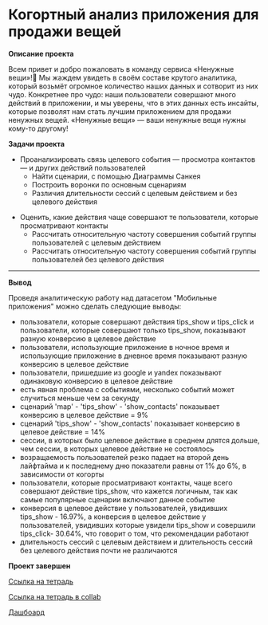 # Когортный анализ приложения для продажи вещей

<b>Описание проекта</b>

Всем привет и добро пожаловать в команду сервиса «Ненужные вещи»!🚀 Мы жаждем увидеть в своём составе крутого аналитика, который возьмёт огромное количество наших данных и сотворит из них чудо. Конкретнее про чудо: наши пользователи совершают много действий в приложении, и мы уверены, что в этих данных есть инсайты, которые позволят нам стать лучшим приложением для продажи ненужных вещей. «Ненужные вещи» — ваши ненужные вещи нужны кому-то другому!


<b>Задачи проекта</b>

<ul><li>Проанализировать связь целевого события — просмотра контактов — и других действий пользователей<ul><li>Найти сценарии, с помощью Диаграммы Санкея</li><li>Построить воронки по основным сценариям</li><li>Различия длительности сессий с целевым действием и без целевого действия</li></ul></li></ul><ul><li>Оценить, какие действия чаще совершают те пользователи, которые просматривают контакты<ul><li>Рассчитать относительную частоту совершения событий группы пользователей с целевым действием</li><li>Рассчитать относительную частоту совершения событий группы пользователей без целевого действия</li></ul></ul>

---
<b>Вывод</b>

Проведя аналитическую работу над датасетом "Мобильные приложения" можно сделать следующие выводы:

-  пользователи, которые совершают действия tips_show и tips_click и пользователи, которые совершают только tips_show, показывают разную конверсию в целевое действие
-  пользователи, использующие приложение в ночное время и использующие приложение в дневное время показывают разную конверсию в целевое действие
-  пользователи, пришедшие из google и yandex показывают одинаковую конверсию в целевое действие
-  есть явная проблема с событиями, несколько событий может случиться меньше чем за секунду
-  сценарий 'map' - 'tips_show' - 'show_contacts' показывает конверсию в целевое действие = 9%
-  сценарий 'tips_show' - 'show_contacts' показывает конверсию в целевое действие = 14%
-  сессии, в которых было целевое действие в среднем длятся дольше, чем сессии, в которых целевое действие не состоялось
-  возращаемость пользователей резко падает на второй день лайфтайма и к последнему дню показатели равны от 1% до 6%, в зависимости от когорты
-  пользователи, которые просматривают контакты, чаще всего совершают действие tips_show, что кажется логичным, так как самые популярные сценарии включают данное событие
-  конверсия в целевое действие у пользователей, увидивших tips_show - 16.97%, а конверсия в целевое действие у пользователей, увидивших которые увидели tips_show и совершили tips_click- 30.64%, что говорит о том, что рекомендации работают
-  длительность сессий с целевым действием и длительность сессий без целевого действия почти не различаются

<b>Проект завершен</b>

[Ссылка на тетрадь](https://github.com/obertas-artem/my_portfolio/blob/main/15%20-%20Выпускной%20проект%2C%20когортный%20анализ%20приложения%20для%20продажи%20вещей/13%20-%201%20-%20Когортный%20анализ%20приложения%20для%20продажи%20вещей%20collab.ipynb)

[Ссылка на тетрадь в collab](https://colab.research.google.com/gist/obertas-artem/f9434ac38eea79d3f7ed5a51a16d4a18/13-1.ipynb)

[Дашбоард](https://public.tableau.com/app/profile/artem7301/viz/_16966927235140/sheet4)
